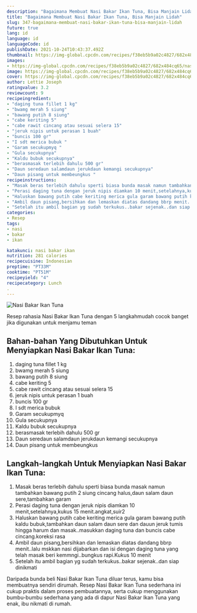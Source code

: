 ```yaml
---
description: "Bagaimana Membuat Nasi Bakar Ikan Tuna, Bisa Manjain Lidah"
title: "Bagaimana Membuat Nasi Bakar Ikan Tuna, Bisa Manjain Lidah"
slug: 347-bagaimana-membuat-nasi-bakar-ikan-tuna-bisa-manjain-lidah
future: true
lang: id
language: id
languageCode: id
publishDate: 2021-10-24T10:43:37.492Z 
thumbnail: https://img-global.cpcdn.com/recipes/f38eb5b9a02c4827/682x484cq65/nasi-bakar-ikan-tuna-foto-resep-utama.png
images:
- https://img-global.cpcdn.com/recipes/f38eb5b9a02c4827/682x484cq65/nasi-bakar-ikan-tuna-foto-resep-utama.png
image: https://img-global.cpcdn.com/recipes/f38eb5b9a02c4827/682x484cq65/nasi-bakar-ikan-tuna-foto-resep-utama.png
cover: https://img-global.cpcdn.com/recipes/f38eb5b9a02c4827/682x484cq65/nasi-bakar-ikan-tuna-foto-resep-utama.png
author: Lettie Joseph
ratingvalue: 3.2
reviewcount: 9
recipeingredient:
- "daging tuna fillet 1 kg"
- "bwamg merah 5 siung"
- "bawang putih 8 siung"
- "cabe keriting 5"
- "cabe rawit cincang atau sesuai selera 15"
- "jeruk nipis untuk perasan 1 buah"
- "buncis 100 gr"
- "I sdt merica bubuk "
- "Garam secukupmyq "
- "Gula secukupnya"
- "Kaldu bubuk secukupnya"
- "berasmasak terlebih dahulu 500 gr"
- "Daun seredaun salamdaun jerukdaun kemangi secukupnya"
- "Daun pisang untuk membeungkus "
recipeinstructions:
- "Masak beras terlebih dahulu sperti biasa bunda masak namun tambahkan bawang putih 2 siung cincang halus,daun salam daun sere,tambahkan garam"
- "Perasi daging tuna dengan jeruk nipis diamkan 10 menit,setelahnya,kukus 15 menit.angkat,suir2"
- "Haluskan bawang putih cabe keriting merica gula garam bawang putih kaldu bubuk,tambahkan daun salam daun sere dan dauun jeruk tumis hingga harum dan masak..masukkan daging tuna dan buncis cabe cincang.koreksi rasa"
- "Ambil daun pisang,bersihkan dan lemaskan diatas dandang bbrp menit..lalu mskkan nasi dijabarkan dan isi dengan daging tuna yang telah masak beri kemmngi..bungkus rapi.Kukus 10 menit"
- "Setelah itu ambil bagian yg sudah terkukus..bakar sejenak..dan siap dinikmati"
categories:
- Resep
tags:
- nasi
- bakar
- ikan

katakunci: nasi bakar ikan 
nutrition: 281 calories
recipecuisine: Indonesian
preptime: "PT33M"
cooktime: "PT51M"
recipeyield: "4"
recipecategory: Lunch
. 
---
```



![Nasi Bakar Ikan Tuna](https://img-global.cpcdn.com/recipes/f38eb5b9a02c4827/682x484cq65/nasi-bakar-ikan-tuna-foto-resep-utama.png)

Resep rahasia Nasi Bakar Ikan Tuna    dengan 5 langkahmudah cocok banget jika digunakan untuk menjamu teman

<!--inarticleads1-->

## Bahan-bahan Yang Dibutuhkan Untuk Menyiapkan Nasi Bakar Ikan Tuna:

1. daging tuna fillet 1 kg
1. bwamg merah 5 siung
1. bawang putih 8 siung
1. cabe keriting 5
1. cabe rawit cincang atau sesuai selera 15
1. jeruk nipis untuk perasan 1 buah
1. buncis 100 gr
1. I sdt merica bubuk 
1. Garam secukupmyq 
1. Gula secukupnya
1. Kaldu bubuk secukupnya
1. berasmasak terlebih dahulu 500 gr
1. Daun seredaun salamdaun jerukdaun kemangi secukupnya
1. Daun pisang untuk membeungkus 



<!--inarticleads2-->

## Langkah-langkah Untuk Menyiapkan Nasi Bakar Ikan Tuna:

1. Masak beras terlebih dahulu sperti biasa bunda masak namun tambahkan bawang putih 2 siung cincang halus,daun salam daun sere,tambahkan garam
1. Perasi daging tuna dengan jeruk nipis diamkan 10 menit,setelahnya,kukus 15 menit.angkat,suir2
1. Haluskan bawang putih cabe keriting merica gula garam bawang putih kaldu bubuk,tambahkan daun salam daun sere dan dauun jeruk tumis hingga harum dan masak..masukkan daging tuna dan buncis cabe cincang.koreksi rasa
1. Ambil daun pisang,bersihkan dan lemaskan diatas dandang bbrp menit..lalu mskkan nasi dijabarkan dan isi dengan daging tuna yang telah masak beri kemmngi..bungkus rapi.Kukus 10 menit
1. Setelah itu ambil bagian yg sudah terkukus..bakar sejenak..dan siap dinikmati




Daripada bunda beli  Nasi Bakar Ikan Tuna  diluar terus, kamu  bisa membuatnya sendiri dirumah. Resep  Nasi Bakar Ikan Tuna  sederhana ini cukup praktis dalam proses pembuatannya, serta cukup menggunakan bumbu-bumbu sederhana yang ada di dapur  Nasi Bakar Ikan Tuna  yang enak, ibu nikmati di rumah.
